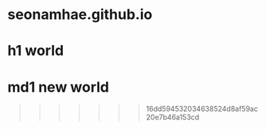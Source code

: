# seonamhae.github.io

<h1> h1 world </h1>

# md1 new world
>>>>>>> 16dd594532034638524d8af59ac20e7b46a153cd
